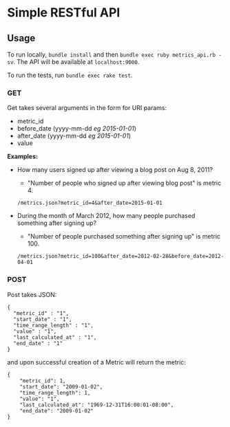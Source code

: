 # Simple RESTful API

## Usage

To run locally, `bundle install` and then `bundle exec ruby metrics_api.rb -sv`.  The API will be available at `localhost:9000`.

To run the tests, run `bundle exec rake test`.

### GET

Get takes several arguments in the form for URI params:

- metric_id
- before\_date (yyyy-mm-dd _eg 2015-01-01_)
- after\_date (yyyy-mm-dd _eg 2015-01-01_)
- value

__Examples:__

- How many users signed up after viewing a blog post on Aug 8, 2011?
	- "Number of people who signed up after viewing blog post" is metric 4.

    `/metrics.json?metric_id=4&after_date=2015-01-01`


- During the month of March 2012, how many people purchased something after signing up?
	- "Number of people purchased something after signing up" is metric 100.

	`/metrics.json?metric_id=100&after_date=2012-02-28&before_date=2012-04-01`


### POST

Post takes JSON:

```
{
  "metric_id" : "1",
  "start_date" : "1",
  "time_range_length" : "1", 
  "value" : "1",
  "last_calculated_at" : "1",
  "end_date" : "1"
}
```

and upon successful creation of a Metric will return the metric:

```
{
    "metric_id": 1,
    "start_date": "2009-01-02",
    "time_range_length": 1,
    "value": "1",
    "last_calculated_at": "1969-12-31T16:00:01-08:00",
    "end_date": "2009-01-02"
}
```
